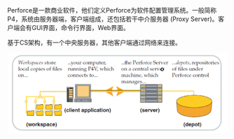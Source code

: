 Perforce是一款商业软件，他们定义Perforce为软件配置管理系统。一般简称P4，系统由服务器端，客户端组成，还包括若干中介服务器 (Proxy Server)。客户端会有GUI界面，命令行界面，Web界面。

基于CS架构，有一个中央服务器，其他客户端通过网络来连接。

![image-20210603170027599](../img/image-20210603170027599.png)

